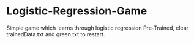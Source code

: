 # Logistic-Regression-Game
Simple game which learns through logistic regression
Pre-Trained, clear trainedData.txt and green.txt to restart.
